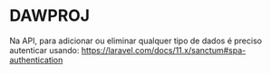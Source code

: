 # DAWPROJ


Na API, para adicionar ou eliminar qualquer tipo de dados é preciso autenticar usando:
https://laravel.com/docs/11.x/sanctum#spa-authentication

